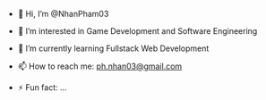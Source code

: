 - 👋 Hi, I’m @NhanPham03
- 👀 I’m interested in Game Development and Software Engineering
- 🌱 I’m currently learning Fullstack Web Development

- 📫 How to reach me: ph.nhan03@gmail.com

- ⚡ Fun fact: ...
